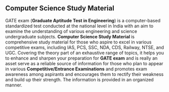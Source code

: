 <h2>Computer Science Study Material </h2>
<p>GATE exam (<strong>Graduate Aptitude Test in Engineering</strong>) is a computer-based standardized test conducted at the national level in India with an aim to examine the understanding of various engineering and science undergraduate subjects. <strong>Computer Science Study Material </strong>is comprehensive study material for those who aspire to excel in various competitive exams, including IAS, PCS, SSC, NDA, CDS, Railway, NTSE, and UGC. Covering the theory part of an exhaustive range of topics, it helps you to enhance and sharpen your preparation for <strong>GATE exam</strong> and is really an asset serve as a reliable source of information for those who plan to appear in various <strong>Competitive/Entrance Examinations</strong> and promotes exam awareness among aspirants and encourages them to rectify their weakness and build up their strength. The information is provided in an organized manner.</p>
